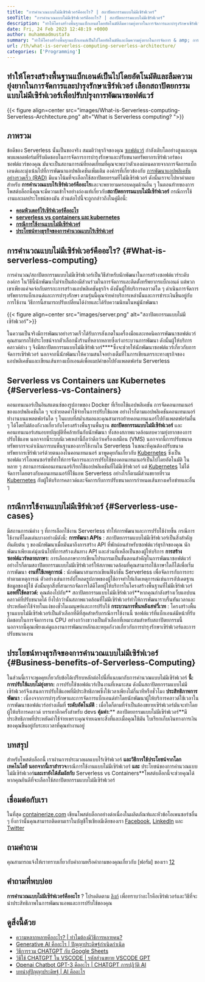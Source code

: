 ```yaml
---
title: "การคำนวณแบบไม่มีเซิร์ฟเวอร์คืออะไร? | สถาปัตยกรรมแบบไม่มีเซิร์ฟเวอร์" 
seoTitle: "การคำนวณแบบไม่มีเซิร์ฟเวอร์คืออะไร? | สถาปัตยกรรมแบบไม่มีเซิร์ฟเวอร์" 
description: "ทำให้โครงสร้างพื้นฐานแบ็กเอนด์โดยอัตโนมัติลืมความยุ่งยากในการจัดการและบำรุงรักษาเซิร์ฟเวอร์ เลือกสถาปัตยกรรมแบบไม่มีเซิร์ฟเวอร์เพื่อปรับปรุงการพัฒนาซอฟต์แวร์" 
date: Fri, 24 Feb 2023 12:48:19 +0000
author: muhammadmustafa
summary: "ทำให้โครงสร้างพื้นฐานแบ็กเอนด์เป็นไปโดยอัตโนมัติและลืมความยุ่งยากในการจัดการ & amp; การบำรุงรักษาเซิร์ฟเวอร์ เลือกสถาปัตยกรรมแบบไม่มีเซิร์ฟเวอร์เพื่อปรับปรุงการพัฒนาซอฟต์แวร์" 
url: /th/what-is-serverless-computing-serverless-architecture/
categories: ['Programming']
---
```


## ทำให้โครงสร้างพื้นฐานแบ็กเอนด์เป็นไปโดยอัตโนมัติและลืมความยุ่งยากในการจัดการและบำรุงรักษาเซิร์ฟเวอร์ เลือกสถาปัตยกรรมแบบไม่มีเซิร์ฟเวอร์เพื่อปรับปรุงการพัฒนาซอฟต์แวร์

{{< figure align=center src="images/What-is-Serverless-computing-Serverless-Architecture.png" alt="What is Serverless computing? ">}}


## ภาพรวม
ข้อดีของ Serverless นั้นเป็นของจริง สมมติว่าธุรกิจของคุณ [ซอฟต์แวร์][1] กำลังเติบโตอย่างสูงและคุณพบแพลตฟอร์มที่รับผิดชอบในการจัดการการบำรุงรักษาและปรับขนาดทรัพยากรเซิร์ฟเวอร์ของซอฟต์แวร์ของคุณ มันจะเป็นสถานการณ์ที่ยอดเยี่ยมที่คุณจะพบว่าตัวเองผ่อนคลายจากการจัดการแบ็กเอนด์และมุ่งเน้นไปที่การพัฒนาแอปพลิเคชันเพิ่มเติม องค์กรที่เกี่ยวข้องกับ [การพัฒนาแอปพลิเคชันอย่างรวดเร็ว (RAD)][2] มีแนวโน้มที่จะเลือกใช้สถาปัตยกรรมที่ไม่มีเซิร์ฟเวอร์ ดังนั้นเราจะไปหาคำตอบสำหรับ **การคำนวณแบบไร้เซิร์ฟเวอร์คืออะไร**และจะพยายามครอบคลุมด้านอื่น ๆ ในตอนท้ายของการโพสต์บล็อกนี้คุณจะมีความเข้าใจอย่างถ่องแท้เกี่ยวกับ**สถาปัตยกรรมแบบไม่มีเซิร์ฟเวอร์** กรณีการใช้งานและผลประโยชน์ของมัน
ส่วนต่อไปนี้จะถูกกล่าวถึงในคู่มือนี้:
* **[คอมพิวเตอร์ไร้เซิร์ฟเวอร์คืออะไร][3]** 
* [ **serverless vs containers และ kubernetes** ][4]
* **[กรณีการใช้งานแบบไม่มีเซิร์ฟเวอร์][5]** 
* **[ประโยชน์ทางธุรกิจของการคำนวณแบบไร้เซิร์ฟเวอร์][6]** 

## การคำนวณแบบไม่มีเซิร์ฟเวอร์คืออะไร? {#What-is-serverless-computing}

การคำนวณ/สถาปัตยกรรมแบบไม่มีเซิร์ฟเวอร์เป็นวิธีสำหรับนักพัฒนาในการสร้างซอฟต์แวร์ระดับองค์กร ในวิธีนี้นักพัฒนาไม่จำเป็นต้องมีส่วนร่วมในการจัดการและติดตั้งทรัพยากรแบ็กเอนด์ แต่พวกเขาเพียงแค่จดจ่อกับตรรกะการสร้างแอปพลิเคชันธุรกิจ ดังนั้นผู้ให้บริการคลาวด์ใด ๆ ดำเนินการจัดการทรัพยากรแบ็กเอนด์และการบำรุงรักษา ตามรุ่นนี้คุณจ่ายค่าบริการเหล่านั้นและการชำระเงินขึ้นอยู่กับการใช้งาน วิธีการนี้สามารถปรับเปลี่ยนได้ง่ายและได้รับความนิยมในหมู่นักพัฒนา

{{< figure align=center src="images/server.png" alt="สถาปัตยกรรมแบบไม่มีเซิร์ฟเวอร์">}}

ในความเป็นจริงมีการพัฒนาอย่างรวดเร็วได้รับการสังเกตในเครื่องมือและเทคนิคการพัฒนาซอฟต์แวร์ คุณสามารถใช้ประโยชน์จากตัวเลือกนั่งร้านที่หลากหลายซึ่งเร่งกระบวนการพัฒนา ดังนั้นผู้ให้บริการคลาวด์ต่าง ๆ จึงมีสถาปัตยกรรมแบบไม่มีเซิร์ฟเวอร์****ซึ่งจะช่วยให้นักพัฒนาซอฟต์แวร์เกี่ยวกับการจัดการเซิร์ฟเวอร์ นอกจากนี้นักพัฒนาให้ความสนใจอย่างเต็มที่ในการเขียนตรรกะทางธุรกิจของแอปพลิเคชันและเขียนเส้นทางแบ็กเอนด์เพื่อแมปคำขอไปยังแพลตฟอร์ม Serverless

## Serverless vs Containers และ Kubernetes {#Serverless-vs-Containers}

คอนเทนเนอร์เป็นอินสแตนซ์ของรูปภาพของ Docker ที่เรียกใช้แอปพลิเคชัน การจัดคอนเทนเนอร์ของแอปพลิเคชันใด ๆ จะช่วยลดค่าใช้จ่ายในการปรับใช้แอพ อย่างไรก็ตามแอปพลิเคชันคอนเทนเนอร์ทำงานบนแพลตฟอร์มใด ๆ ในแบบที่สม่ำเสมอและคุณสามารถย้ายคอนเทนเนอร์ไปยังแพลตฟอร์มอื่น ๆ ได้โดยไม่ต้องกังวลเกี่ยวกับโครงสร้างพื้นฐานพื้นฐาน
**สถาปัตยกรรมแบบไม่มีเซิร์ฟเวอร์** และคอนเทนเนอร์เสนอบทบัญญัติที่คล้ายกันกับนักพัฒนา ทั้งสองสภาพแวดล้อมลบความยุ่งยากของการปรับใช้แอพ นอกจากนี้ระบบนิเวศเหล่านี้ถือว่าดีกว่าเครื่องเสมือน (VMS) นอกจากนี้การปรับขนาดทรัพยากรจะดำเนินการบนพื้นฐานของการใช้งานใน Serverless ในขณะที่คุณต้องปรับขนาดทรัพยากรเซิร์ฟเวอร์ด้วยตนเองในคอนเทนเนอร์
มาพูดคุยกันเกี่ยวกับ [Kubernetes][7] ซึ่งเป็นซอฟต์แวร์โอเพนซอร์ซที่ทำให้การจัดการและการปรับใช้ของคอนเทนเนอร์เป็นไปโดยอัตโนมัติ ในหลาย ๆ สถานการณ์คอนเทนเนอร์เรียกใช้แอปพลิเคชันที่ไม่มีเซิร์ฟเวอร์ แต่ [Kubernetes][7] ไม่ได้จัดการโดยตรงกับคอนเทนเนอร์ที่ใช้แอพ Serverless อย่างไรก็ตามมีส่วนขยายที่รวม [Kubernetes][7] กับผู้ให้บริการคลาวด์และจัดการกับการปรับขนาดการกำหนดเส้นทางเครือข่ายและอื่น ๆ

## กรณีการใช้งานแบบไม่มีเซิร์ฟเวอร์ {#Serverless-use-cases}

มีสถานการณ์ต่าง ๆ ที่การเลือกใช้งาน Serverless ทำให้การพัฒนาและการปรับใช้ง่ายขึ้น กรณีการใช้งานที่โดดเด่นบางอย่างมีดังนี้:
**การพัฒนา APIs** : สถาปัตยกรรมแบบไม่มีเซิร์ฟเวอร์เป็นสิ่งสำคัญอันดับต้น ๆ ของนักพัฒนาเมื่อมันมาถึงการสร้าง API ที่พักผ่อนสำหรับซอฟต์แวร์ธุรกิจของคุณ นักพัฒนาเพียงแค่มุ่งเน้นไปที่การสร้างเส้นทาง API และส่วนที่เหลือเป็นของผู้ให้บริการ
**การสร้างซอฟต์แวร์หลายภาษา:**  การเลือกภาษาการเขียนโปรแกรมเป็นขั้นตอนสำคัญในการพัฒนาซอฟต์แวร์ อย่างไรก็ตามสถาปัตยกรรมแบบไม่มีเซิร์ฟเวอร์ให้สภาพแวดล้อมที่คุณสามารถใช้ภาษาใดก็ได้เพื่อเริ่มการพัฒนา
**งานที่ใช้เหตุการณ์** : นักพัฒนาสามารถเขียนฟังก์ชั่น Serverless เพื่อจัดการกับการกระทำตามเหตุการณ์ ตัวอย่างเช่นการอัปโหลดรูปภาพของผู้ใช้อาจทำให้เกิดเหตุการณ์เช่นการอัปเดตฐานข้อมูลของผู้ใช้ ดังนั้นทุกสิ่งที่สามารถจัดการได้ดีโดยผู้ให้บริการในโครงสร้างพื้นฐานที่ไม่มีเซิร์ฟเวอร์
**แอพที่ใช้คลาวด์:** คุณต้องไปกับ** สถาปัตยกรรมแบบไม่มีเซิร์ฟเวอร์**หากคุณกำลังสร้างเว็บแอปบนคลาวด์ที่ปรับขนาดได้ ยิ่งไปกว่านั้นสภาพแวดล้อมที่ไม่มีเซิร์ฟเวอร์ทำให้การพัฒนาราบรื่นทันเวลาและประหยัดค่าใช้จ่ายในแง่ของชั่วโมงมนุษย์และการปรับใช้
**กระบวนการพื้นหลังเฮฟวี่เวท** : โครงสร้างพื้นฐานแบบไม่มีเซิร์ฟเวอร์เป็นตัวเลือกที่ดีที่สุดสำหรับกรณีการใช้งานนี้ ซอฟต์แวร์ที่แบ็กเอนด์มีหน้าที่รับผิดชอบในการจัดการงาน CPU อย่างกว้างขวางเป็นตัวเลือกที่เหมาะสมสำหรับสถาปัตยกรรมนี้ นอกจากนี้คุณเพียงแค่ดูแลงานการพัฒนาหลักและหยุดกังวลเกี่ยวกับการบำรุงรักษาเซิร์ฟเวอร์และการปรับขนาดงาน

## ประโยชน์ทางธุรกิจของการคำนวณแบบไม่มีเซิร์ฟเวอร์ {#Business-benefits-of-Serverless-Computing}

ในส่วนนี้เราจะพูดคุยเกี่ยวกับข้อได้เปรียบหลักต่อไปนี้ที่แนบมากับการคำนวณแบบไม่มีเซิร์ฟเวอร์ **นี้:**  
**การปรับใช้แบบไม่ยุ่งยาก:**  การปรับใช้ซอฟต์แวร์เป็นงานที่เหมาะสม ดังนั้นสถาปัตยกรรมแบบไม่มีเซิร์ฟเวอร์จึงเสนอการปรับใช้แอพที่มีประสิทธิภาพซึ่งใช้เวลาเพียงไม่กี่นาทีหรือชั่วโมง
**ประสิทธิภาพการพัฒนา** : เนื่องจากการบำรุงรักษาและการจัดการแบ็กเอนด์ทำโดยนักพัฒนาผู้ให้บริการคลาวด์ใช้เวลาในการพัฒนาซอฟต์แวร์อย่างเต็มที่
**ระดับอัตโนมัติ** : เมื่อใดก็ตามที่จำเป็นต้องขยายเซิร์ฟเวอร์มันจะทำโดยผู้ให้บริการคลาวด์ บรรเทาอีกครั้งสำหรับ devs
**คุ้มค่า**:**  สถาปัตยกรรมแบบไม่มีเซิร์ฟเวอร์**มีประสิทธิภาพที่ประหยัดค่าใช้จ่ายเพราะคุณจ่ายเฉพาะสิ่งที่และเมื่อคุณใช้มัน ใบเรียกเก็บเงินทางการเงินของคุณขึ้นอยู่กับระยะเวลาที่คุณทำงานอยู่

## บทสรุป
สำหรับโพสต์บล็อกนี้ เราผ่านการประมวลผลแบบไร้เซิร์ฟเวอร์ **และวิธีการใช้ประโยชน์จากโลกเทคโนโลยี นอกจากนี้เราสำรวจ**กรณีการใช้งานแบบไม่มีเซิร์ฟเวอร์ **และ** ประโยชน์ของการคำนวณแบบไม่มีเซิร์ฟเวอร์**และเรายังได้สัมผัสกับ** Serverless vs Containers**โพสต์บล็อกนี้จะช่วยคุณได้หากคุณยินดีที่จะเลือกใช้สถาปัตยกรรมแบบไม่มีเซิร์ฟเวอร์

## เชื่อมต่อกับเรา
ในที่สุด [containerize.com][8] เขียนโพสต์บล็อกอย่างต่อเนื่องในผลิตภัณฑ์และหัวข้อโอเพนซอร์ซอื่น ๆ ยิ่งกว่านั้นคุณสามารถติดตามเราในบัญชีโซเชียลมีเดียของเรา [Facebook][9], [LinkedIn][10] และ [Twitter][11]

## ถามคำถาม
คุณสามารถแจ้งให้เราทราบเกี่ยวกับคำถามหรือคำถามของคุณเกี่ยวกับ [ฟอรัม] ของเรา [12]

## คำถามที่พบบ่อย
**การคำนวณแบบไม่มีเซิร์ฟเวอร์คืออะไร** ?
โปรดติดตาม [ลิงก์][3] เพื่อทราบว่าอะไรคือเซิร์ฟเวอร์และวิธีที่จะนำประสิทธิภาพในการพัฒนาแอพและการปรับใช้ของคุณ

## ดูสิ่งนี้ด้วย
  * [ความหลากหลายคืออะไร? | ทำไมต้องมีวิธีการหลายคน?][13]
  * [Generative AI คืออะไร | ปัญญาประดิษฐ์กำเนิดกำเนิด][14]
  * [วิธีการรวม CHATGPT กับ Google Sheets][15]
  * [วิธีใช้ CHATGPT ใน VSCODE | รหัสส่วนขยาย VSCODE GPT][16]
  * [Openai Chatbot GPT-3 คืออะไร | CHATGPT การปฏิวัติ AI][17]
  * [บทนำสู่ปัญญาประดิษฐ์ | AI คืออะไร][18]



[1]: https://products.containerize.com/
[2]: https://products.containerize.com/rad/
[3]: #What-is-serverless-computing
[4]: #Serverless-vs-Containers
[5]: #Serverless-use-cases
[6]: #Business-benefits-of-Serverless-Computing
[7]: https://products.containerize.com/devops/kubernetes/
[8]: https://www.containerize.com/
[9]: https://web.facebook.com/containerize
[10]: https://www.linkedin.com/company/containerize/
[11]: https://twitter.com/containerize_co
[12]: https://forum.containerize.com/
[13]: https://blog.containerize.com/programming/what-is-multitenancy-why-a-multi-tenant-approach-2/
[14]: https://blog.containerize.com/artificial-intelligence/what-is-generative-ai-generative-artificial-intelligence/
[15]: https://blog.containerize.com/artificial-intelligence/integrate-chatgpt-with-google-sheets/
[16]: https://blog.containerize.com/artificial-intelligence/how-to-use-chatgpt-in-vscode-the-vscode-extension-codegpt/
[17]: https://blog.containerize.com/artificial-intelligence/what-is-openai-chatbot-gpt-3-chatgpt-an-ai-revolution/
[18]: https://blog.containerize.com/artificial-intelligence/an-introduction-to-artificial-intelligence-what-is-ai/
